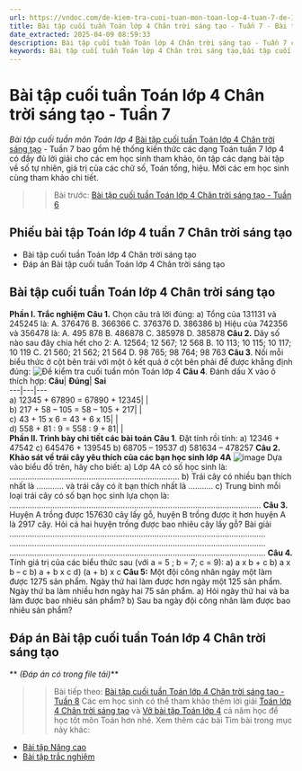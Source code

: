 ```yaml
---
url: https://vndoc.com/de-kiem-tra-cuoi-tuan-mon-toan-lop-4-tuan-7-de-1-150395
title: Bài tập cuối tuần Toán lớp 4 Chân trời sáng tạo - Tuần 7 - Bài tập cuối tuần môn Toán lớp 4 - VnDoc.com
date_extracted: 2025-04-09 08:59:33
description: Bài tập cuối tuần Toán lớp 4 Chân trời sáng tạo - Tuần 7 có đáp án giúp các em học sinh ôn tập, nâng cao kỹ năng giải Toán.
keywords: Bài tập cuối tuần Toán lớp 4 Chân trời sáng tạo,bài tập cuối tuần 7 lớp 4,bài tập toán lớp 4 tuần 7,toán lớp 4 tuần 7,Phiếu bài tập Toán lớp 4 tuần 7,Đề kiểm tra cuối tuần môn Toán lớp 4 Tuần 7,Đề kiểm tra cuối tuần môn Toán lớp 4,Bài tập cuối tuần môn Toán lớp 4,giải Toán lớp 4,giải bài tập toán 4,toán lớp 4,bài tập toán lớp 4,bài tập toán lớp 4 chương 2
---
```


# Bài tập cuối tuần Toán lớp 4 Chân trời sáng tạo - Tuần 7
 _Bài tập cuối tuần môn Toán lớp 4_
[Bài tập cuối tuần Toán lớp 4 Chân trời sáng tạo](<https://vndoc.com/de-kiem-tra-cuoi-tuan-toan4>) \- Tuần 7 bao gồm hệ thống kiến thức các dạng Toán tuần 7 lớp 4 có đầy đủ lời giải cho các em học sinh tham khảo, ôn tập các dạng bài tập về số tự nhiên, giá trị của các chữ số, Toán tổng, hiệu. Mời các em học sinh cùng tham khảo chi tiết.
>> Bài trước: [Bài tập cuối tuần Toán lớp 4 Chân trời sáng tạo - Tuần 6](<https://vndoc.com/de-kiem-tra-cuoi-tuan-mon-toan-lop-4-tuan-6-de-1-149968>)
## Phiếu bài tập Toán lớp 4 tuần 7 Chân trời sáng tạo
  * Bài tập cuối tuần Toán lớp 4 Chân trời sáng tạo
  * Đáp án Bài tập cuối tuần Toán lớp 4 Chân trời sáng tạo

## Bài tập cuối tuần Toán lớp 4 Chân trời sáng tạo
**Phần I. Trắc nghiệm**
**Câu 1.** Chọn câu trả lời đúng:
a\) Tổng của 131131 và 245245 là:
A. 376476
B. 366366
C. 376376
D. 386386
b\) Hiệu của 742356 và 356478 là:
A. 495 878
B. 486878
C. 385978
D. 385878
**Câu 2.** Dãy số nào sau đây chia hết cho 2:
A. 12564; 12 567; 12 568 B. 10 113; 10 115; 10 117; 10 119
C. 21 560; 21 562; 21 564 D. 98 765; 98 764; 98 763
**Câu 3**. Nối mỗi biểu thức ở cột bên trái với một ô kết quả ở cột bên phải để được khẳng định đúng:
![Đề kiểm tra cuối tuần môn Toán lớp 4](https://i.vdoc.vn/data/image/2018/08/14/de-kiem-tra-cuoi-tuan-mon-toan-lop-4-tuan-7-de-1-a.png)
**Câu 4**. Đánh dấu X vào ô thích hợp:
**Câu**| **Đúng**| **Sai**  
---|---|---  
a\) 12345 + 67890 = 67890 + 12345| |   
b\) 217 + 58 – 105 = 58 – 105 + 217| |   
c\) 43 + 15 x 6 = 43 + 6 x 15| |   
d\) 558 + 81 : 9 = 558 : 9 + 81| |   
**Phần II. Trình bày chi tiết các bài toán**
**Câu 1**. Đặt tính rồi tính:
a\) 12346 + 47542
c\) 645476 + 139545
b\) 68705 – 19537
d\) 581634 – 478257
**Câu 2.**
**Khảo sát về trái cây yêu thích của các bạn học sinh lớp 4A**
![image](https://i.vdoc.vn/data/image/2023/10/16/cau-2-btct7-ctst-toan-lop-4.png)
Dựa vào biểu đồ trên, hãy cho biết:
a\) Lớp 4A có số học sinh là: …………………………………………………………………
b\) Trái cây có nhiều bạn thích nhất là ..………. và trái cây có ít bạn thích nhất là ….….…
c\) Trung bình mỗi loại trái cây có số bạn học sinh lựa chọn là:
…………………………………………………………………………………………………
**Câu 3.** Huyện A trồng được 157630 cây lấy gỗ, huyện B trồng được ít hơn huyện A là 2917 cây. Hỏi cả hai huyện trồng được bao nhiêu cây lấy gỗ?
Bài giải
…………………………………………………………………………………………………..
…………………………………………………………………………………………………..
…………………………………………………………………………………………………..
**Câu 4.** Tính giá trị của các biểu thức sau \(với a = 5 ; b = 7; c = 9\):
a\) a x b + c
b\) a x b – c
b\) a + b x c
d\) \(a + b\) x c
**Câu 5:** Một đội công nhân ngày một làm được 1275 sản phẩm. Ngày thứ hai làm được hơn ngày một 125 sản phẩm. Ngày thứ ba làm nhiều hơn ngày hai 75 sản phẩm.
a\) Hỏi ngày thứ hai và ba làm được bao nhiêu sản phẩm?
b\) Sau ba ngày đội công nhân làm được bao nhiêu sản phẩm?
## **Đáp án Bài tập cuối tuần Toán lớp 4 Chân trời sáng tạo**
** _\(Đáp án có trong file tải\)_**
>> Bài tiếp theo: [Bài tập cuối tuần Toán lớp 4 Chân trời sáng tạo - Tuần 8](<https://vndoc.com/de-kiem-tra-cuoi-tuan-mon-toan-lop-4-tuan-8-de-1-150406>)
Các em học sinh có thể tham khảo thêm lời giải [Toán lớp 4 Chân trời sáng tạo](<https://vndoc.com/toan-lop-4-chan-troi-sang-tao>) và [Vở bài tập Toán lớp 4](<https://vndoc.com/vo-bt-toan4>) cả năm học để học tốt môn Toán hơn nhé.
Xem thêm các bài Tìm bài trong mục này khác:
  * [Bài tập Nâng cao](</bai-tap-cuoi-tuan-toan-lop-4-chan-troi-sang-tao-tuan-7-nang-cao-300260>)
  * [Bài tập trắc nghiệm](</luyen-tap-kien-thuc-toan-lop-4-tuan-7-ctst-326424>)

